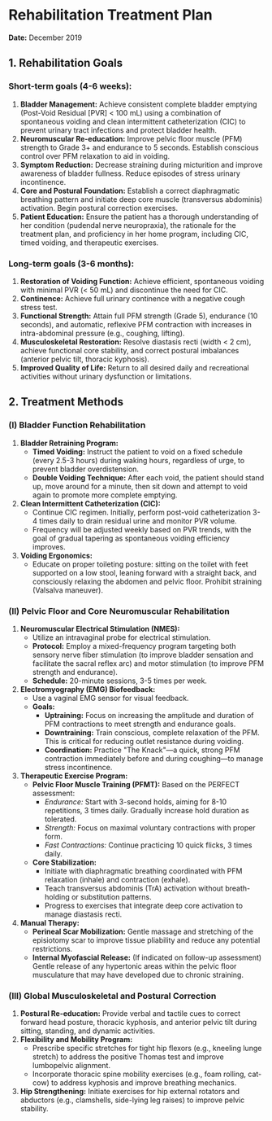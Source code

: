 # Rehabilitation Treatment Plan

**Date:** December 2019

## 1. Rehabilitation Goals

### Short-term goals (4-6 weeks):

1.  **Bladder Management:** Achieve consistent complete bladder emptying (Post-Void Residual [PVR] < 100 mL) using a combination of spontaneous voiding and clean intermittent catheterization (CIC) to prevent urinary tract infections and protect bladder health.
2.  **Neuromuscular Re-education:** Improve pelvic floor muscle (PFM) strength to Grade 3+ and endurance to 5 seconds. Establish conscious control over PFM relaxation to aid in voiding.
3.  **Symptom Reduction:** Decrease straining during micturition and improve awareness of bladder fullness. Reduce episodes of stress urinary incontinence.
4.  **Core and Postural Foundation:** Establish a correct diaphragmatic breathing pattern and initiate deep core muscle (transversus abdominis) activation. Begin postural correction exercises.
5.  **Patient Education:** Ensure the patient has a thorough understanding of her condition (pudendal nerve neuropraxia), the rationale for the treatment plan, and proficiency in her home program, including CIC, timed voiding, and therapeutic exercises.

### Long-term goals (3-6 months):

1.  **Restoration of Voiding Function:** Achieve efficient, spontaneous voiding with minimal PVR (< 50 mL) and discontinue the need for CIC.
2.  **Continence:** Achieve full urinary continence with a negative cough stress test.
3.  **Functional Strength:** Attain full PFM strength (Grade 5), endurance (10 seconds), and automatic, reflexive PFM contraction with increases in intra-abdominal pressure (e.g., coughing, lifting).
4.  **Musculoskeletal Restoration:** Resolve diastasis recti (width < 2 cm), achieve functional core stability, and correct postural imbalances (anterior pelvic tilt, thoracic kyphosis).
5.  **Improved Quality of Life:** Return to all desired daily and recreational activities without urinary dysfunction or limitations.

## 2. Treatment Methods

### (I) Bladder Function Rehabilitation

1.  **Bladder Retraining Program:**
    *   **Timed Voiding:** Instruct the patient to void on a fixed schedule (every 2.5-3 hours) during waking hours, regardless of urge, to prevent bladder overdistension.
    *   **Double Voiding Technique:** After each void, the patient should stand up, move around for a minute, then sit down and attempt to void again to promote more complete emptying.
2.  **Clean Intermittent Catheterization (CIC):**
    *   Continue CIC regimen. Initially, perform post-void catheterization 3-4 times daily to drain residual urine and monitor PVR volume.
    *   Frequency will be adjusted weekly based on PVR trends, with the goal of gradual tapering as spontaneous voiding efficiency improves.
3.  **Voiding Ergonomics:**
    *   Educate on proper toileting posture: sitting on the toilet with feet supported on a low stool, leaning forward with a straight back, and consciously relaxing the abdomen and pelvic floor. Prohibit straining (Valsalva maneuver).

### (II) Pelvic Floor and Core Neuromuscular Rehabilitation

1.  **Neuromuscular Electrical Stimulation (NMES):**
    *   Utilize an intravaginal probe for electrical stimulation.
    *   **Protocol:** Employ a mixed-frequency program targeting both sensory nerve fiber stimulation (to improve bladder sensation and facilitate the sacral reflex arc) and motor stimulation (to improve PFM strength and endurance).
    *   **Schedule:** 20-minute sessions, 3-5 times per week.
2.  **Electromyography (EMG) Biofeedback:**
    *   Use a vaginal EMG sensor for visual feedback.
    *   **Goals:**
        *   **Uptraining:** Focus on increasing the amplitude and duration of PFM contractions to meet strength and endurance goals.
        *   **Downtraining:** Train conscious, complete relaxation of the PFM. This is critical for reducing outlet resistance during voiding.
        *   **Coordination:** Practice "The Knack"—a quick, strong PFM contraction immediately before and during coughing—to manage stress incontinence.
3.  **Therapeutic Exercise Program:**
    *   **Pelvic Floor Muscle Training (PFMT):** Based on the PERFECT assessment:
        *   *Endurance:* Start with 3-second holds, aiming for 8-10 repetitions, 3 times daily. Gradually increase hold duration as tolerated.
        *   *Strength:* Focus on maximal voluntary contractions with proper form.
        *   *Fast Contractions:* Continue practicing 10 quick flicks, 3 times daily.
    *   **Core Stabilization:**
        *   Initiate with diaphragmatic breathing coordinated with PFM relaxation (inhale) and contraction (exhale).
        *   Teach transversus abdominis (TrA) activation without breath-holding or substitution patterns.
        *   Progress to exercises that integrate deep core activation to manage diastasis recti.
4.  **Manual Therapy:**
    *   **Perineal Scar Mobilization:** Gentle massage and stretching of the episiotomy scar to improve tissue pliability and reduce any potential restrictions.
    *   **Internal Myofascial Release:** (If indicated on follow-up assessment) Gentle release of any hypertonic areas within the pelvic floor musculature that may have developed due to chronic straining.

### (III) Global Musculoskeletal and Postural Correction

1.  **Postural Re-education:** Provide verbal and tactile cues to correct forward head posture, thoracic kyphosis, and anterior pelvic tilt during sitting, standing, and dynamic activities.
2.  **Flexibility and Mobility Program:**
    *   Prescribe specific stretches for tight hip flexors (e.g., kneeling lunge stretch) to address the positive Thomas test and improve lumbopelvic alignment.
    *   Incorporate thoracic spine mobility exercises (e.g., foam rolling, cat-cow) to address kyphosis and improve breathing mechanics.
3.  **Hip Strengthening:** Initiate exercises for hip external rotators and abductors (e.g., clamshells, side-lying leg raises) to improve pelvic stability.
